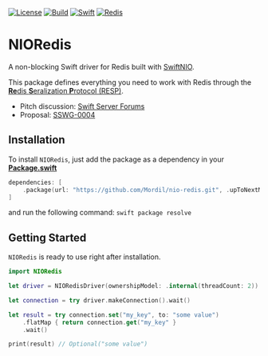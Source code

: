 [![License](https://img.shields.io/badge/License-Apache%202.0-yellow.svg)](https://www.apache.org/licenses/LICENSE-2.0.html)
[![Build](https://img.shields.io/circleci/project/github/Mordil/nio-redis/master.svg?logo=circleci)](https://circleci.com/gh/Mordil/nio-redis/tree/master)
[![Swift](https://img.shields.io/badge/Swift-5.0-brightgreen.svg?colorA=orange&colorB=4E4E4E)](https://swift.org)
[![Redis](https://img.shields.io/badge/Redis-5-brightgreen.svg?colorA=red&colorB=4E4E4E)](https://redis.io/download)

# NIORedis

A non-blocking Swift driver for Redis built with [SwiftNIO](https://github.com/apple/swift-nio).

This package defines everything you need to work with Redis through the [**Re**dis **S**eralization **P**rotocol (RESP)](https://redis.io/topics/protocol).

* Pitch discussion: [Swift Server Forums](https://forums.swift.org/t/swiftnio-redis-client/19325)
* Proposal: [SSWG-0004](https://github.com/swift-server/sswg/blob/56a26b50ade45d624b54abe13c7d1f88526f9bb1/proposals/0004-nio-redis.md)

## Installation

To install `NIORedis`, just add the package as a dependency in your [**Package.swift**](https://github.com/apple/swift-package-manager/blob/master/Documentation/PackageDescriptionV4.md#dependencies)

```swift
dependencies: [
    .package(url: "https://github.com/Mordil/nio-redis.git", .upToNextMinor(from: "0.2.0")
]
```

and run the following command: `swift package resolve`

## Getting Started

`NIORedis` is ready to use right after installation.

```swift
import NIORedis

let driver = NIORedisDriver(ownershipModel: .internal(threadCount: 2))

let connection = try driver.makeConnection().wait()

let result = try connection.set("my_key", to: "some value")
    .flatMap { return connection.get("my_key" }
    .wait()

print(result) // Optional("some value")
```
